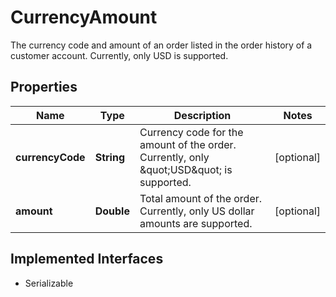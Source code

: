 

# CurrencyAmount

The currency code and amount of an order listed in the order history of a customer account. Currently, only USD is supported.

## Properties

| Name | Type | Description | Notes |
|------------ | ------------- | ------------- | -------------|
|**currencyCode** | **String** | Currency code for the amount of the order. Currently, only \&quot;USD\&quot; is supported. |  [optional] |
|**amount** | **Double** | Total amount of the order. Currently, only US dollar amounts are supported. |  [optional] |


## Implemented Interfaces

* Serializable


